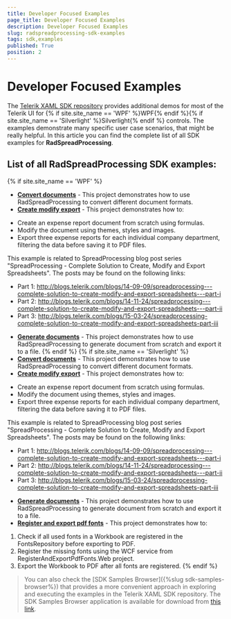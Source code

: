 ```yaml
---
title: Developer Focused Examples
page_title: Developer Focused Examples
description: Developer Focused Examples
slug: radspreadprocessing-sdk-examples
tags: sdk,examples
published: True
position: 2
---
```


# Developer Focused Examples

The [Telerik XAML SDK repository](https://github.com/telerik/xaml-sdk/tree/master/) provides additional demos for most of the Telerik UI for {% if site.site_name == 'WPF' %}WPF{% endif %}{% if site.site_name == 'Silverlight' %}Silverlight{% endif %} controls. The examples demonstrate many specific user case scenarios, that might be really helpful. In this article you can find the complete list of all SDK examples for __RadSpreadProcessing__.

## List of all RadSpreadProcessing SDK examples:

{% if site.site_name == 'WPF' %}

* __[Convert documents](https://github.com/telerik/xaml-sdk/tree/master/SpreadProcessing/ConvertDocuments)__ - This project demonstrates how to use RadSpreadProcessing to convert different document formats.
* __[Create modify export](https://github.com/telerik/xaml-sdk/tree/master/SpreadProcessing/CreateModifyExport)__ - This project demonstrates how to:
- Create an expense report document from scratch using formulas.
- Modify the document using themes, styles and images.
- Export three expense reports for each individual company department, filtering the data before saving it to PDF files.

This example is related to SpreadProcessing blog post series "SpreadProcessing - Complete Solution to Create, Modify and Export Spreadsheets". The posts may be found on the following links:
- Part 1: http://blogs.telerik.com/blogs/14-09-09/spreadprocessing---complete-solution-to-create-modify-and-export-spreadsheets---part-i
- Part 2: http://blogs.telerik.com/blogs/14-11-24/spreadprocessing---complete-solution-to-create-modify-and-export-spreadsheets---part-ii
- Part 3: http://blogs.telerik.com/blogs/15-03-24/spreadprocessing-complete-solution-to-create-modify-and-export-spreadsheets-part-iii

* __[Generate documents](https://github.com/telerik/xaml-sdk/tree/master/SpreadProcessing/GenerateDocuments)__ - This project demonstrates how to use RadSpreadProcessing to generate document from scratch and export it to a file.
{% endif %}
{% if site.site_name == 'Silverlight' %}
* __[Convert documents](https://github.com/telerik/xaml-sdk/tree/master/SpreadProcessing/ConvertDocuments)__ - This project demonstrates how to use RadSpreadProcessing to convert different document formats.
* __[Create modify export](https://github.com/telerik/xaml-sdk/tree/master/SpreadProcessing/CreateModifyExport)__ - This project demonstrates how to:
- Create an expense report document from scratch using formulas.
- Modify the document using themes, styles and images.
- Export three expense reports for each individual company department, filtering the data before saving it to PDF files.

This example is related to SpreadProcessing blog post series "SpreadProcessing - Complete Solution to Create, Modify and Export Spreadsheets". The posts may be found on the following links:
- Part 1: http://blogs.telerik.com/blogs/14-09-09/spreadprocessing---complete-solution-to-create-modify-and-export-spreadsheets---part-i
- Part 2: http://blogs.telerik.com/blogs/14-11-24/spreadprocessing---complete-solution-to-create-modify-and-export-spreadsheets---part-ii
- Part 3: http://blogs.telerik.com/blogs/15-03-24/spreadprocessing-complete-solution-to-create-modify-and-export-spreadsheets-part-iii

* __[Generate documents](https://github.com/telerik/xaml-sdk/tree/master/SpreadProcessing/GenerateDocuments)__ - This project demonstrates how to use RadSpreadProcessing to generate document from scratch and export it to a file.
* __[Register and export pdf fonts](https://github.com/telerik/xaml-sdk/tree/master/SpreadProcessing/RegisterAndExportPdfFonts)__ - This project demonstrates how to:
 1. Check if all used fonts in a Workbook are registered in the FontsRepository before exporting to PDF.
 2. Register the missing fonts using the WCF service from RegisterAndExportPdfFonts.Web project.
 3. Export the Workbook to PDF after all fonts are registered.
{% endif %}

>You can also check the [SDK Samples Browser]({%slug sdk-samples-browser%}) that provides a more convenient approach in exploring and executing the examples in the Telerik XAML SDK repository. The SDK Samples Browser application is available for download from [this link](http://demos.telerik.com/xaml-sdkbrowser/).